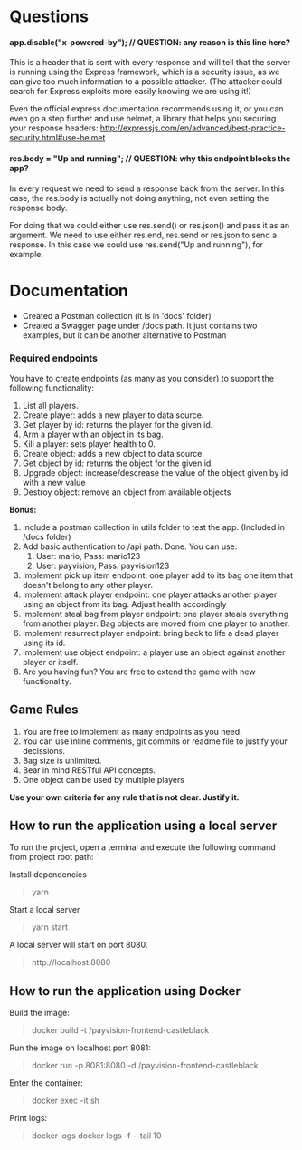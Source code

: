 # Questions
#### app.disable("x-powered-by"); // QUESTION: any reason is this line here?
This is a header that is sent with every response and will tell that the server is running using the Express framework, which is a security issue, as we can give too much information to a possible attacker. (The attacker could search for Express exploits more easily knowing we are using it!)

Even the official express documentation recommends using it, or you can even go a step further and use helmet, a library that helps you securing your response headers: http://expressjs.com/en/advanced/best-practice-security.html#use-helmet

#### res.body = "Up and running"; // QUESTION: why this endpoint blocks the app?
In every request we need to send a response back from the server. In this case, the res.body is actually not doing anything, not even setting the response body.

For doing that we could either use res.send() or res.json() and pass it as an argument. We need to use either res.end, res.send or res.json to send a response. In this case we could use res.send("Up and running"), for example.

# Documentation
 - Created a Postman collection (it is in 'docs' folder)
 - Created a Swagger page under /docs path. It just contains two examples, but it can be another alternative to Postman

### Required endpoints

You have to create endpoints (as many as you consider) to support the following functionality:

1. List all players.
2. Create player: adds a new player to data source.
3. Get player by id: returns the player for the given id.
4. Arm a player with an object in its bag.
5. Kill a player: sets player health to 0.
6. Create object: adds a new object to data source.
7. Get object by id: returns the object for the given id.
8. Upgrade object: increase/descrease the value of the object given by id with a new value
9. Destroy object: remove an object from available objects

**Bonus:**

1. Include a postman collection in utils folder to test the app. (Included in /docs folder)
2. Add basic authentication to /api path. Done. You can use: 
   1. User: mario, Pass: mario123
   2. User: payvision, Pass: payvision123
3. Implement pick up item endpoint: one player add to its bag one item that doesn't belong to any other player.
4. Implement attack player endpoint: one player attacks another player using an object from its bag. Adjust health accordingly
5. Implement steal bag from player endpoint: one player steals everything from another player. Bag objects are moved from one player to another.
6. Implement resurrect player endpoint: bring back to life a dead player using its id.
7. Implement use object endpoint: a player use an object against another player or itself.
8. Are you having fun? You are free to extend the game with new functionality.

## Game Rules

1. You are free to implement as many endpoints as you need.
2. You can use inline comments, git commits or readme file to justify your decissions.
3. Bag size is unlimited.
4. Bear in mind RESTful API concepts.
5. One object can be used by multiple players

**Use your own criteria for any rule that is not clear. Justify it.**

## How to run the application using a local server

To run the project, open a terminal and execute the following command from project root path:

Install dependencies

> yarn

Start a local server

> yarn start

A local server will start on port 8080.

> http://localhost:8080

## How to run the application using Docker

Build the image:

> docker build -t <your username>/payvision-frontend-castleblack .

Run the image on localhost port 8081:

> docker run -p 8081:8080 -d <your username>/payvision-frontend-castleblack

Enter the container:

> docker exec -it <container id> sh

Print logs:

> docker logs <container id>
> docker logs -f --tail 10 <container id>
